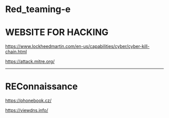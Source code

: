 # Red_teaming-e

# WEBSITE FOR HACKING 

https://www.lockheedmartin.com/en-us/capabilities/cyber/cyber-kill-chain.html

https://attack.mitre.org/


------------------------------------------------------------------------------------------------------------------------

# REConnaissance 
https://phonebook.cz/

https://viewdns.info/

